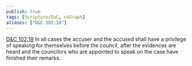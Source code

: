 ```yaml
---
publish: true
tags: [Scripture/DaC, noGraph]
aliases: ["D&C 102:18"]
---
```

[D&C 102:18](https://churchofjesuschrist.org/study/scriptures/dc-testament/dc/102?lang=eng&id=p18#p18) In all cases the accuser and the accused shall have a privilege of speaking for themselves before the council, after the evidences are heard and the councilors who are appointed to speak on the case have finished their remarks.
